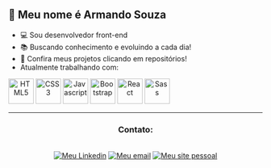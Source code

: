 ## 👨 Meu nome é Armando Souza
- 💻 Sou desenvolvedor front-end
- 📚 Buscando conhecimento e evoluindo a cada dia!
- 🚧 Confira meus projetos clicando em repositórios!
- Atualmente trabalhando com:

<div align="center" style="display: inline">
  <img alt="HTML5" width="50" src="https://cdn.jsdelivr.net/gh/devicons/devicon/icons/html5/html5-original.svg" />
  <img alt="CSS3" width="50" src="https://cdn.jsdelivr.net/gh/devicons/devicon/icons/css3/css3-original.svg" />
  <img alt="Javascript" width="50" src="https://cdn.jsdelivr.net/gh/devicons/devicon/icons/javascript/javascript-original.svg" />
  <img alt="Bootstrap" width="50" src="https://cdn.jsdelivr.net/gh/devicons/devicon/icons/bootstrap/bootstrap-plain-wordmark.svg" />
  <img alt="React" width="50" src="https://cdn.jsdelivr.net/gh/devicons/devicon/icons/react/react-original-wordmark.svg" />
  <img alt="Sass" width="50" src="https://cdn.jsdelivr.net/gh/devicons/devicon/icons/sass/sass-original.svg" />
</div>

<hr>
<div align="center">
  <h3>Contato:</h3><br>
  <div style="display: inline-block">
    <a href="https://linkedin.com/in/armando-souza/" target="_blank"><img alt="Meu Linkedin" src="https://img.shields.io/badge/LinkedIn-0077B5?style=for-the-badge&logo=linkedin&logoColor=white"></a>
    <a href="mailto:armandobssouza@hotmail.com" target="_blank"><img alt="Meu email" src="https://img.shields.io/badge/Gmail-D14836?style=for-the-badge&logo=gmail&logoColor=white"></a>
    <a href="https://armandosouza.epizy.com" target="_blank"><img alt="Meu site pessoal" src="https://img.shields.io/badge/website-000000?style=for-the-badge&logo=About.me&logoColor=white"></a>
  </div>
</div>
